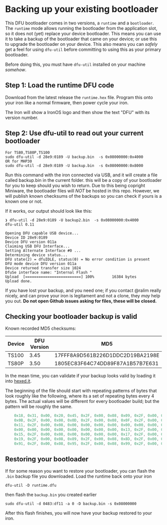 # Backing up your existing bootloader

This DFU bootloader comes in two versions, a `runtime` and a `bootloader`.
The `runtime` mode allows running the bootloader from the application slot, so it does not (yet) replace your device bootloader.
This means you can use it to take a backup of the bootloader that came on your device; or use this to upgrade the bootloader on your device.
This also means you can _safely_ get a feel for using `dfu-util` before committing to using this as your primary bootloader.

Before doing this, you must have `dfu-util` installed on your machine _somehow_.

## Step 1: Load the runtime DFU code

Download from the latest release the `runtime.hex` file.
Program this onto your iron like a normal firmware, then power cycle your iron.

The Iron will show a IronOS logo and then show the text "DFU" with its version number.

## Step 2: Use dfu-util to read out your current bootloader

```
For TS80,TS80P,TS100
sudo dfu-util -d 28e9:0189 -U backup.bin  -s 0x08000000:0x4000
OR for MHP30
sudo dfu-util -d 28e9:0189 -U backup.bin  -s 0x08000000:0x8000

```

Run this command with the iron connected via USB, and it will create a file called backup.bin in the current folder. this will be a copy of your bootloader for you to keep should you wish to return.
Due to this being copright Miniware, the bootloader files will _NOT_ be hosted in this repo.
However, we will publish known checksums of the backups so you can check if yours is a known one or not.

If it works, our output should look like this:

```
❯ dfu-util -d 28e9:0189 -U backup2.bin  -s 0x08000000:0x4000
dfu-util 0.11

Opening DFU capable USB device...
Device ID 28e9:0189
Device DFU version 011a
Claiming USB DFU Interface...
Setting Alternate Interface #0 ...
Determining device status...
DFU state(2) = dfuIDLE, status(0) = No error condition is present
DFU mode device DFU version 011a
Device returned transfer size 1024
DfuSe interface name: "Internal Flash "
Upload	[=========================] 100%        16384 bytes
Upload done.
```

If you have lost your backup, and you need one; if you contact @ralim really nicely, and can prove your iron is legitament and not a clone, they _may_ help you out. **Do not open Github issues asking for files, these will be closed.**

## Checking your bootloader backup is valid

Known recorded MD5 checksums:

| Device 	| DFU Version 	| MD5                              	|
|--------	|-------------	|----------------------------------	|
| TS100  	| 3.45        	| 17FFF8A9D561B226D1DDC2D19BA2198E 	|
| TS80P  	| 3.50        	| 1805EC83F64C74DD89F87A1B57B7E631 	|


In the mean time, you can validate if your backup looks valid by loading it into [hexed.it](https://hexed.it/).

The beginning of the file should start with repeating patterns of bytes that look roughly like the following, where its a set of repeating bytes every 4 bytes. The actual values will be different for every bootloader build; but the pattern will be roughly the same.

```C
	0x18, 0x31, 0x00, 0x20, 0x45, 0x2F, 0x00, 0x08, 0x09, 0x2F, 0x00, 0x08,
	0x0B, 0x2F, 0x00, 0x08, 0x0D, 0x2F, 0x00, 0x08, 0x0F, 0x2F, 0x00, 0x08,
	0x11, 0x2F, 0x00, 0x08, 0x00, 0x00, 0x00, 0x00, 0x00, 0x00, 0x00, 0x00,
	0x00, 0x00, 0x00, 0x00, 0x00, 0x00, 0x00, 0x00, 0x13, 0x2F, 0x00, 0x08,
	0x15, 0x2F, 0x00, 0x08, 0x00, 0x00, 0x00, 0x00, 0x17, 0x2F, 0x00, 0x08,
	0x19, 0x2F, 0x00, 0x08, 0x89, 0x2F, 0x00, 0x08, 0x8D, 0x2F, 0x00, 0x08,
	0x91, 0x2F, 0x00, 0x08, 0x95, 0x2F, 0x00, 0x08, 0x99, 0x2F, 0x00, 0x08,
```

## Restoring your bootloader

If for some reason you want to restore your bootloader, you can flash the `.bin` backup file you downloaded.
Load the runtime back onto your iron

```
dfu-util -D runtime.dfu
```

then flash the `backup.bin` you created earlier

```
sudo dfu-util -d 0483:df11 -a 0 -D backup.bin -s 0x08000000
```

After this flash finishes, you will now have your backup restored to your iron.
